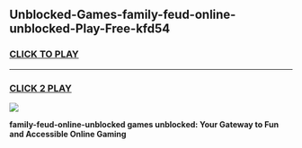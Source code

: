
## Unblocked-Games-family-feud-online-unblocked-Play-Free-kfd54
<h3>
<a href="https://premium76.site?title=family-feud-online-unblocked&ref=18A1">CLICK TO PLAY</a></h3>
<hr>

<h3>
<a href="https://premium76.site?title=family-feud-online-unblocked&ref=18A1">CLICK 2 PLAY</a>
  
</h3>

<a href="https://premium76.site?title=family-feud-online-unblocked&ref=18A1"><img src="https://clearcache.store/games.png"></a>


**family-feud-online-unblocked games unblocked: Your Gateway to Fun and Accessible Online Gaming**
